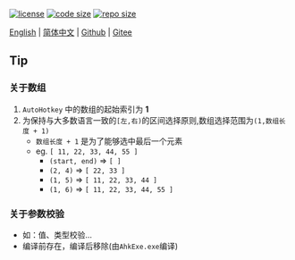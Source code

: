 [![license](https://img.shields.io/github/license/abgox/AHK_lib)](https://github.com/abgox/AHK_lib/blob/main/LICENSE)
[![code size](https://img.shields.io/github/languages/code-size/abgox/AHK_lib.svg)](https://img.shields.io/github/languages/code-size/abgox/AHK_lib.svg)
[![repo size](https://img.shields.io/github/repo-size/abgox/AHK_lib.svg)](https://img.shields.io/github/repo-size/abgox/AHK_lib.svg)

<p align="left">
<a href="README.md">English</a> |
<a href="README-CN.md">简体中文</a> |
<a href="https://github.com/abgox/AHK_lib">Github</a> |
<a href="https://gitee.com/abgox/AHK_lib">Gitee</a>
</p>

## Tip

### 关于数组

1.  `AutoHotkey` 中的数组的起始索引为 **1**
2.  为保持与大多数语言一致的`[左,右)`的区间选择原则,数组选择范围为`(1,数组长度 + 1)`
    -   `数组长度 + 1` 是为了能够选中最后一个元素
    -   eg. `[ 11, 22, 33, 44, 55 ]`
        -   `(start, end)` => `[ ]`
        -   `(2, 4)` => `[ 22, 33 ]`
        -   `(1, 5)` => `[ 11, 22, 33, 44 ]`
        -   `(1, 6)` => `[ 11, 22, 33, 44, 55 ]`

### 关于参数校验

-   如：值、类型校验...
-   编译前存在，编译后移除(由`AhkExe.exe`编译)
